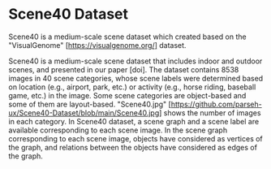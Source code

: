 # Scene40 Dataset
Scene40 is a medium-scale scene dataset which created based on the "VisualGenome" [https://visualgenome.org/] dataset.

Scene40 is a medium-scale scene dataset that includes indoor and outdoor scenes, and presented in our paper [doi]. The dataset contains 8538 images in 40 scene categories, whose scene labels were determined based on location (e.g., airport, park, etc.) or activity (e.g., horse riding, baseball game, etc.) in the image. Some scene categories are object-based and some of them are layout-based. "Scene40.jpg" [https://github.com/parseh-ux/Scene40-Dataset/blob/main/Scene40.jpg] shows the number of images in each category. In Scene40 dataset, a scene graph and a scene label are available corresponding to each scene image. In the scene graph corresponding to each scene image, objects have considered as vertices of the graph, and relations between the objects have considered as edges of the graph.

